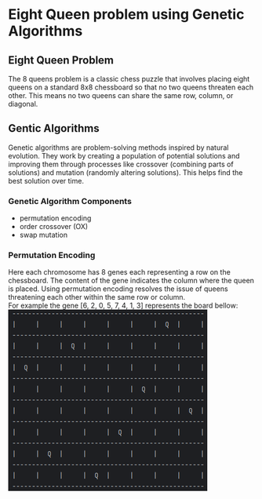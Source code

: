 # Eight Queen problem using Genetic Algorithms
## Eight Queen Problem
The 8 queens problem is a classic chess puzzle that involves placing eight queens on a standard 8x8 chessboard so that no two queens threaten each other. This means no two queens can share the same row, column, or diagonal.

## Gentic Algorithms
Genetic algorithms are problem-solving methods inspired by natural evolution. They work by creating a population of potential solutions and improving them through processes like crossover (combining parts of solutions) and mutation (randomly altering solutions). This helps find the best solution over time.
### Genetic Algorithm Components
- permutation encoding
- order crossover (OX)
- swap mutation
### Permutation Encoding
Here each chromosome has 8 genes each representing a row on the chessboard. The content of the gene indicates the column where the queen is placed. Using permutation encoding resolves the issue of queens threatening each other within the same row or column.  
For example the gene [6, 2, 0, 5, 7, 4, 1, 3] represents the board bellow:  
![example board](https://github.com/SabaKzmi/8-Queen-Problem-using-Genetic-Algorithms/blob/9c760321778e1e6f3a4b9de35ff53545cac8e08a/example-board.png)
